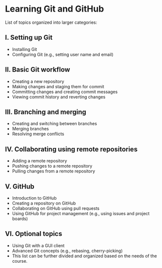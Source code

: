 # Learning Git and GitHub
List of topics organized into larger categories:

## I. Setting up Git

- Installing Git
- Configuring Git (e.g., setting user name and email)


## II. Basic Git workflow

- Creating a new repository
- Making changes and staging them for commit
- Committing changes and creating commit messages
- Viewing commit history and reverting changes


## III. Branching and merging

- Creating and switching between branches
- Merging branches
- Resolving merge conflicts


## IV. Collaborating using remote repositories

- Adding a remote repository
- Pushing changes to a remote repository
- Pulling changes from a remote repository


## V. GitHub

- Introduction to GitHub
- Creating a repository on GitHub
- Collaborating on GitHub using pull requests
- Using GitHub for project management (e.g., using issues and project boards)


## VI. Optional topics

- Using Git with a GUI client
- Advanced Git concepts (e.g., rebasing, cherry-picking)
- This list can be further divided and organized based on the needs of the course.
